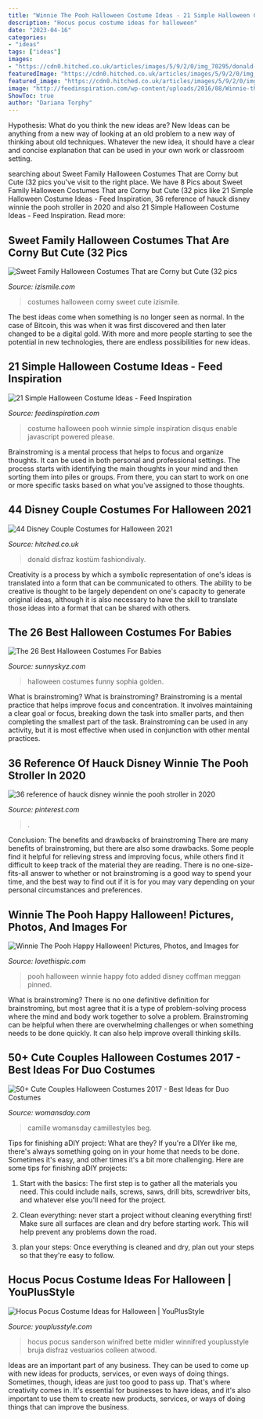 ```yaml
---
title: "Winnie The Pooh Halloween Costume Ideas - 21 Simple Halloween Costume Ideas"
description: "Hocus pocus costume ideas for halloween"
date: "2023-04-16"
categories:
- "ideas"
tags: ["ideas"]
images:
- "https://cdn0.hitched.co.uk/articles/images/5/9/2/0/img_70295/donald-and-daisy-duck.jpg"
featuredImage: "https://cdn0.hitched.co.uk/articles/images/5/9/2/0/img_70295/donald-and-daisy-duck.jpg"
featured_image: "https://cdn0.hitched.co.uk/articles/images/5/9/2/0/img_70295/donald-and-daisy-duck.jpg"
image: "http://feedinspiration.com/wp-content/uploads/2016/08/Winnie-the-Pooh.jpg"
ShowToc: true
author: "Dariana Torphy"
---
```



Hypothesis: What do you think the new ideas are?
New Ideas can be anything from a new way of looking at an old problem to a new way of thinking about old techniques. Whatever the new idea, it should have a clear and concise explanation that can be used in your own work or classroom setting.

	

		
searching about Sweet Family Halloween Costumes That are Corny but Cute (32 pics you've visit to the right place. We have 8 Pics about Sweet Family Halloween Costumes That are Corny but Cute (32 pics like 21 Simple Halloween Costume Ideas - Feed Inspiration, 36 reference of hauck disney winnie the pooh stroller in 2020 and also 21 Simple Halloween Costume Ideas - Feed Inspiration. Read more:
		
    
## Sweet Family Halloween Costumes That Are Corny But Cute (32 Pics

<img loading=lazy src="https://img.izismile.com/img/img6/20131014/640/sweet_family_halloween_costumes_that_are_corny_but_cute_640_01.jpg" onerror="this.onerror=null;this.src='https://tse4.mm.bing.net/th?id=OIP.gfMAgO1G2PuKgLy7-hjq5AHaJ5&amp;pid=15.1';" alt="Sweet Family Halloween Costumes That are Corny but Cute (32 pics">

_Source: izismile.com_

>costumes halloween corny sweet cute izismile. 

	

The best ideas come when something is no longer seen as normal. In the case of Bitcoin, this was when it was first discovered and then later changed to be a digital gold. With more and more people starting to see the potential in new technologies, there are endless possibilities for new ideas.

    
## 21 Simple Halloween Costume Ideas - Feed Inspiration

<img loading=lazy src="http://feedinspiration.com/wp-content/uploads/2016/08/Winnie-the-Pooh.jpg" onerror="this.onerror=null;this.src='https://tse1.mm.bing.net/th?id=OIP.4rVbhZ_bGShfSRJ4jA4QeQHaLH&amp;pid=15.1';" alt="21 Simple Halloween Costume Ideas - Feed Inspiration">

_Source: feedinspiration.com_

>costume halloween pooh winnie simple inspiration disqus enable javascript powered please. 

	

Brainstroming is a mental process that helps to focus and organize thoughts. It can be used in both personal and professional settings. The process starts with identifying the main thoughts in your mind and then sorting them into piles or groups. From there, you can start to work on one or more specific tasks based on what you’ve assigned to those thoughts.

    
## 44 Disney Couple Costumes For Halloween 2021

<img loading=lazy src="https://cdn0.hitched.co.uk/articles/images/5/9/2/0/img_70295/donald-and-daisy-duck.jpg" onerror="this.onerror=null;this.src='https://tse3.mm.bing.net/th?id=OIP.J_RUcfQVxsgXuBGyXm94VgHaLI&amp;pid=15.1';" alt="44 Disney Couple Costumes for Halloween 2021">

_Source: hitched.co.uk_

>donald disfraz kostüm fashiondivaly. 

	

Creativity is a process by which a symbolic representation of one's ideas is translated into a form that can be communicated to others. The ability to be creative is thought to be largely dependent on one's capacity to generate original ideas, although it is also necessary to have the skill to translate those ideas into a format that can be shared with others.

    
## The 26 Best Halloween Costumes For Babies

<img loading=lazy src="https://www.sunnyskyz.com/uploads/2014/09/99pbj-baby6.jpg" onerror="this.onerror=null;this.src='https://tse4.mm.bing.net/th?id=OIP.bL9Zbv-4sSTXZlc8KE43FwHaJo&amp;pid=15.1';" alt="The 26 Best Halloween Costumes For Babies">

_Source: sunnyskyz.com_

>halloween costumes funny sophia golden. 

	

What is brainstroming?
What is brainstroming? Brainstroming is a mental practice that helps improve focus and concentration. It involves maintaining a clear goal or focus, breaking down the task into smaller parts, and then completing the smallest part of the task. Brainstroming can be used in any activity, but it is most effective when used in conjunction with other mental practices.

    
## 36 Reference Of Hauck Disney Winnie The Pooh Stroller In 2020

<img loading=lazy src="https://i.pinimg.com/736x/92/ec/0d/92ec0d0e85d403ae626f576c54e65742.jpg" onerror="this.onerror=null;this.src='https://tse3.mm.bing.net/th?id=OIP.AedOQkD_1FtQOJ8ODvQ9oAHaFe&amp;pid=15.1';" alt="36 reference of hauck disney winnie the pooh stroller in 2020">

_Source: pinterest.com_

>. 

	

Conclusion: The benefits and drawbacks of brainstroming
There are many benefits of brainstroming, but there are also some drawbacks. Some people find it helpful for relieving stress and improving focus, while others find it difficult to keep track of the material they are reading. There is no one-size-fits-all answer to whether or not brainstroming is a good way to spend your time, and the best way to find out if it is for you may vary depending on your personal circumstances and preferences.

    
## Winnie The Pooh Happy Halloween! Pictures, Photos, And Images For

<img loading=lazy src="http://www.lovethispic.com/uploaded_images/340699-Winnie-The-Pooh-Happy-Halloween-.jpg" onerror="this.onerror=null;this.src='https://tse1.mm.bing.net/th?id=OIP.l1yCSmN0YlVJDK1lvM40EAHaHv&amp;pid=15.1';" alt="Winnie The Pooh Happy Halloween! Pictures, Photos, and Images for">

_Source: lovethispic.com_

>pooh halloween winnie happy foto added disney coffman meggan pinned. 

	

What is brainstroming?
There is no one definitive definition for brainstroming, but most agree that it is a type of problem-solving process where the mind and body work together to solve a problem. Brainstroming can be helpful when there are overwhelming challenges or when something needs to be done quickly. It can also help improve overall thinking skills.

    
## 50+ Cute Couples Halloween Costumes 2017 - Best Ideas For Duo Costumes

<img loading=lazy src="https://hips.hearstapps.com/wdy.h-cdn.co/assets/17/28/kissing-couple-costume.jpg?crop=1.0xw:1xh;center,top&amp;resize=768:*" onerror="this.onerror=null;this.src='https://tse3.mm.bing.net/th?id=OIP.qwLuLfsNT1fxzRbLD9pVygHaLH&amp;pid=15.1';" alt="50+ Cute Couples Halloween Costumes 2017 - Best Ideas for Duo Costumes">

_Source: womansday.com_

>camille womansday camillestyles beg. 

	

Tips for finishing aDIY project: What are they?
If you're a DIYer like me, there's always something going on in your home that needs to be done. Sometimes it's easy, and other times it's a bit more challenging. Here are some tips for finishing aDIY projects:
1. Start with the basics: The first step is to gather all the materials you need. This could include nails, screws, saws, drill bits, screwdriver bits, and whatever else you'll need for the project.

2. Clean everything: never start a project without cleaning everything first! Make sure all surfaces are clean and dry before starting work. This will help prevent any problems down the road.

3. plan your steps: Once everything is cleaned and dry, plan out your steps so that they're easy to follow.

    
## Hocus Pocus Costume Ideas For Halloween | YouPlusStyle

<img loading=lazy src="http://www.youplusstyle.com/wp-content/uploads/2012/10/hocus-pocus-winifred.jpeg" onerror="this.onerror=null;this.src='https://tse1.mm.bing.net/th?id=OIP.lozNlHvVqsFowPTrX-_HBgHaJ4&amp;pid=15.1';" alt="Hocus Pocus Costume Ideas for Halloween | YouPlusStyle">

_Source: youplusstyle.com_

>hocus pocus sanderson winifred bette midler winnifred youplusstyle bruja disfraz vestuarios colleen atwood. 

	

Ideas are an important part of any business. They can be used to come up with new ideas for products, services, or even ways of doing things. Sometimes, though, ideas are just too good to pass up. That's where creativity comes in. It's essential for businesses to have ideas, and it's also important to use them to create new products, services, or ways of doing things that can improve the business.

